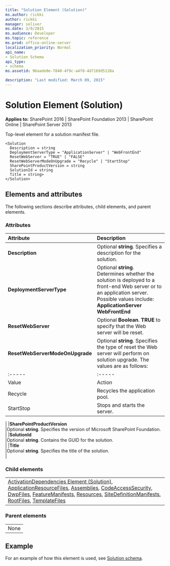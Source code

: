 ```yaml
---
title: "Solution Element (Solution)"
ms.author: rickki
author: rickki
manager: soliver
ms.date: 3/9/2015
ms.audience: Developer
ms.topic: reference
ms.prod: office-online-server
localization_priority: Normal
api_name:
- Solution Schema
api_type:
- schema
ms.assetid: 96aade0e-7840-4f9c-a4f8-4d7169d5128a

description: "Last modified: March 09, 2015"
---
```


# Solution Element (Solution)

 
  
 **Applies to:** SharePoint 2016 | SharePoint Foundation 2013 | SharePoint Online | SharePoint Server 2013
  
Top-level element for a solution manifest file.
  
```
<Solution 
  Description = string 
  DeploymentServerType = "ApplicationServer" | "WebFrontEnd"
  ResetWebServer = "TRUE" | "FALSE" 
  ResetWebServerModeOnUpgrade = "Recycle" | "StartStop" 
  SharePointProductVersion = string
  SolutionId = string 
  Title = string>
</Solution>
```

## Elements and attributes

The following sections describe attributes, child elements, and parent elements.

### Attributes

|**Attribute**|**Description**|
|:-----|:-----|
|**Description** <br/> |Optional **string**. Specifies a description for the solution.  <br/> |
|**DeploymentServerType** <br/> | Optional **string**. Determines whether the solution is deployed to a front-end Web server or to an application server. Possible values include:  <br/> **ApplicationServer** <br/> **WebFrontEnd** <br/> |
|**ResetWebServer** <br/> |Optional **Boolean**. **TRUE** to specify that the Web server will be reset.  <br/> |
|**ResetWebServerModeOnUpgrade** <br/> |Optional **string**. Specifies the type of reset the Web server will perform on solution upgrade. The values are as follows:  <br/> |||
|:-----|:-----|
|Value  <br/> |Action  <br/> |
|Recycle  <br/> |Recycles the application pool.  <br/> |
|StartStop  <br/> |Stops and starts the server.  <br/> |
   
|
|**SharePointProductVersion** <br/> |Optional **string**. Specifies the version of Microsoft SharePoint Foundation.  <br/> |
|**SolutionId** <br/> |Optional **string**. Contains the GUID for the solution.  <br/> |
|**Title** <br/> |Optional **string**. Specifies the title of the solution.  <br/> |
   
### Child elements

||
|:-----|
|[ActivationDependencies Element (Solution)](activationdependencies-element-solution.md), [ApplicationResourceFiles](applicationresourcefiles-element-solution.md), [Assemblies](assemblies-element-solutionassemblies.md), [CodeAccessSecurity](codeaccesssecurity-element-solution.md), [DwpFiles](dwpfiles-element-solution.md), [FeatureManifests](featuremanifests-element-solution.md), [Resources](resources-element-solution.md), [SiteDefinitionManifests](sitedefinitionmanifests-element-solution.md), [RootFiles](rootfiles-element-solution.md), [TemplateFiles](templatefiles-element-solution.md)|
   
### Parent elements

||
|:-----|
|None |
   
## Example

For an example of how this element is used, see [Solution schema](solution-schema.md).
  

